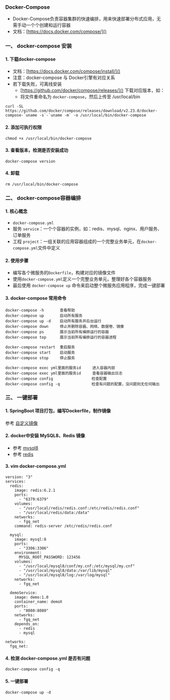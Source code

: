 ### Docker-Compose
* Docker-Compose负责容器集群的快速编排，用来快速部署分布式应用，无需手动一个个创建和运行容器
* 文档：[https://docs.docker.com/compose/]()

### 一、 docker-compose 安装
#### 1. 下载docker-compose
* 文档：[https://docs.docker.com/compose/install/]()
* 注意：docker-compose 与 Docker引擎有对应关系
* 若下载失败，可离线安装
  * [https://github.com/docker/compose/releases/]() 下载对应版本，如：
  * 将文件重命名为 `docker-compose`，然后上传至 /usr/local/bin

```
curl -SL https://github.com/docker/compose/releases/download/v2.23.0/docker-compose-`uname -s`-`uname -m` -o /usr/local/bin/docker-compose
```

#### 2. 添加可执行权限
```
chmod +x /usr/local/bin/docker-compose
```

#### 3. 查看版本，检测是否安装成功
```
docker-compose version
```

#### 4. 卸载
```
rm /usr/local/bin/docker-compose
```


### 二、 docker-compose容器编排
#### 1. 核心概念
* `docker-compose.yml`
* 服务 `service`：一个个容器的实例，如：redis、mysql、nginx、用户服务、订单服务
* 工程 `project`：一组关联的应用容器组成的一个完整业务单元，在`docker-compose.yml`文件中定义

#### 2. 使用步骤
* 编写各个微服务的`Dockerfile`，构建对应的镜像文件
* 使用`docker-compose.yml`定义一个完整业务单元，整理好各个容器服务
* 最后使用 `docker-compose up` 命令来启动整个微服务应用程序，完成一键部署

#### 3. docker-compose 常用命令
```
docker-compose -h       查看帮助
docker-compose up       启动所有服务
docker-compose up -d    启动所有服务并后台运行
docker-compose down     停止并删除容器、网络、数据卷、镜像
docker-compose ps       展示当前所有编排运行的容器
docker-compose top      展示当前所有编排运行的容器进程

docker-compose restart  重启服务
docker-compose start    启动服务
docker-compose stop     停止服务

docker-compose exec yml里面的服务id     进入容器内部
docker-compose exec yml里面的服务id     查看容器输出日志
docker-compose config                 检查配置
docker-compose config -q              检查有问题的配置，没问题则无任何输出
```



### 三、 一键部署
#### 1. SpringBoot 项目打包，编写Dockerfile，制作镜像
参考 [自定义镜像](https://fgq233.github.io/md/docker/docker5)

#### 2. docker中安装 MySQL8、Redis 镜像
* 参考 [mysql8](https://fgq233.github.io/md/docker/mysql8)
* 参考 [redis](https://fgq233.github.io/md/docker/redis)

#### 3. vim docker-compose.yml
```
version: "3"
services:
  redis:
    image: redis:6.2.1
    ports:
      - "6379:6379"
    volumes:
      - "/usr/local/redis/redis.conf:/etc/redis/redis.conf"
      - "/usr/local/redis/data:/data"
    networks:
      - fgq_net
    command: redis-server /etc/redis/redis.conf

  mysql:
    image: mysql:8
    ports:
      - "3306:3306"
    environment:
      MYSQL_ROOT_PASSWORD: 123456
    volumes:
      - "/usr/local/mysql8/conf/my.cnf:/etc/mysql/my.cnf"
      - "/usr/local/mysql8/data:/var/lib/mysql"
      - "/usr/local/mysql8/log:/var/log/mysql"
    networks:
      - fgq_net

  demoService:
    image: demo:1.0
    container_name: demoX
    ports:
      - "8080:8080"
    networks:
      - fgq_net
    depends_on:
      - redis
      - mysql

networks:
  fgq_net:
```


#### 4. 检测 docker-compose.yml 是否有问题
```
docker-compose config -q           
``` 

#### 5. 一键部署
```
docker-compose up -d
```    
